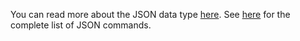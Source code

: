 You can read more about the JSON data type [here](https://redis.io/docs/data-types/json/). See [here](https://redis.io/commands/?group=json) for the complete list of JSON commands.